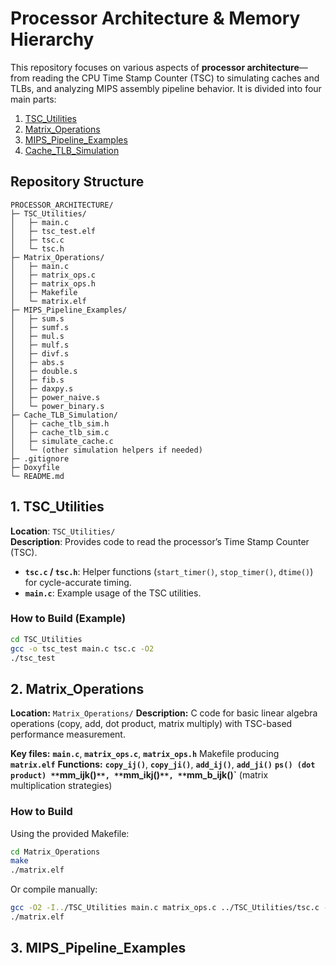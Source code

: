 # Processor Architecture & Memory Hierarchy

This repository focuses on various aspects of **processor architecture**—from reading the CPU Time Stamp Counter (TSC) to simulating caches and TLBs, and analyzing MIPS assembly pipeline behavior. It is divided into four main parts:

1. [TSC_Utilities](#1-tsc_utilities)  
2. [Matrix_Operations](#2-matrix_operations)  
3. [MIPS_Pipeline_Examples](#3-mips_pipeline_examples)  
4. [Cache_TLB_Simulation](#4-cache_tlb_simulation)

## Repository Structure

```
PROCESSOR_ARCHITECTURE/
├─ TSC_Utilities/
│   ├─ main.c
│   ├─ tsc_test.elf
│   ├─ tsc.c
│   └─ tsc.h
├─ Matrix_Operations/
│   ├─ main.c
│   ├─ matrix_ops.c
│   ├─ matrix_ops.h
│   ├─ Makefile
│   └─ matrix.elf
├─ MIPS_Pipeline_Examples/
│   ├─ sum.s
│   ├─ sumf.s
│   ├─ mul.s
│   ├─ mulf.s
│   ├─ divf.s
│   ├─ abs.s
│   ├─ double.s
│   ├─ fib.s
│   ├─ daxpy.s
│   ├─ power_naive.s
│   └─ power_binary.s
├─ Cache_TLB_Simulation/
│   ├─ cache_tlb_sim.h
│   ├─ cache_tlb_sim.c
│   ├─ simulate_cache.c
│   └─ (other simulation helpers if needed)
├─ .gitignore
├─ Doxyfile
└─ README.md
```

## 1. TSC_Utilities

**Location**: `TSC_Utilities/`  
**Description**: Provides code to read the processor’s Time Stamp Counter (TSC).

- **`tsc.c` / `tsc.h`**: Helper functions (`start_timer()`, `stop_timer()`, `dtime()`) for cycle-accurate timing.
- **`main.c`**: Example usage of the TSC utilities.

### How to Build (Example)

```bash
cd TSC_Utilities
gcc -o tsc_test main.c tsc.c -O2
./tsc_test
```

## 2. Matrix_Operations

**Location:** `Matrix_Operations/`
**Description:** C code for basic linear algebra operations (copy, add, dot product, matrix multiply) with TSC-based performance measurement.

 **Key files:**
     **`main.c`**, **`matrix_ops.c`**, **`matrix_ops.h`**
     Makefile producing **`matrix.elf`**
 **Functions:**
     **`copy_ij()`**, **`copy_ji()`**, **`add_ij()`**, **`add_ji()`**
     **`ps() (dot product)
     **`mm_ijk()`**, **`mm_ikj()`**, **`mm_b_ijk()`** (matrix multiplication strategies)

### How to Build

Using the provided Makefile:
```bash
cd Matrix_Operations
make
./matrix.elf
```
Or compile manually:
```bash
gcc -O2 -I../TSC_Utilities main.c matrix_ops.c ../TSC_Utilities/tsc.c -o matrix.elf -lm
./matrix.elf
```

## 3. MIPS_Pipeline_Examples



